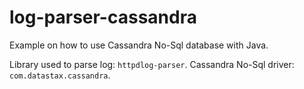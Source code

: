 # log-parser-cassandra

Example on how to use Cassandra No-Sql database with Java.

Library used to parse log: `httpdlog-parser`.
Cassandra No-Sql driver: `com.datastax.cassandra`.
